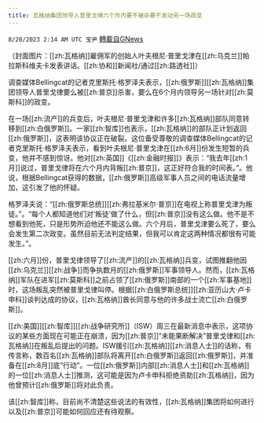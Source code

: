 ```yaml
---
title: 瓦格纳集团领导人普里戈律六个月内要不被杀要不发动另一场政变
---
```

`8/20/2023 2:14 AM UTC 宝尹` [轉載自GNews](https://gnews.org/articles/1573070)

（封面图片：[[zh:瓦格纳]]雇佣军的创始人叶夫根尼·普里戈津在[[zh:乌克兰]]帕拉斯科维夫卡发表讲话。[[zh:协和]]新闻社/通过[[zh:路透社]]）

调查媒体Bellingcat的记者克里斯托·格罗泽夫表示，[[zh:俄罗斯]][[zh:瓦格纳]]集团领导人普里戈律要么被[[zh:普京]]杀害，要么在6个月内领导另一场针对[[zh:莫斯科]]的政变。

在一场[[zh:流产]]的兵变后，叶夫根尼·普里戈津和许多[[zh:瓦格纳]]部队同意转移到[[zh:白俄罗斯]]。一家[[zh:智库]]也表示，[[zh:瓦格纳]]的部队正计划返回[[zh:俄罗斯]]，这表明该协议正在破裂。这位备受尊敬的调查媒体Bellingcat的记者克里斯托·格罗泽夫表示，看到叶夫根尼·普里戈津在[[zh:6月]]份发生短暂的兵变，他并不感到惊讶。他对[[zh:英国]]《[[zh:金融时报]]》表示：“我去年[[zh:1月]]说过，普里戈律将在六个月内背叛[[zh:普京]]，这正好符合我的时间表。”。他说，根据Bellingcat获得的数据，[[zh:俄罗斯]]高级军事人员之间的电话流量增加，这引发了他的怀疑。

格罗泽夫说：“[[zh:俄罗斯总统]][[zh:弗拉基米尔·普京]]在电视上称普里戈津为叛徒。”。“每个人都知道他们对‘叛徒’做了什么，但[[zh:普京]]没有这么做。他不是不想看到他死，只是形势所迫他还不能这么做。六个月后，普里戈津要么死了，要么会发生第二次政变。虽然目前无法判定结果，但我可以肯定这两种情况都很有可能发生。”。

[[zh:六月]]份，普里戈律领导了[[zh:流产]]的[[zh:瓦格纳]]兵变，试图推翻他因[[zh:乌克兰]][[zh:战争]]而争执数月的[[zh:俄罗斯]]军事领导人。然而，[[zh:瓦格纳]]军队在进军[[zh:莫斯科]]之前占领了[[zh:俄罗斯]]南部的一个[[zh:军事基地]]时，这场叛乱突然被普里戈律叫停。根据[[zh:白俄罗斯总统]][[zh:亚历山大·卢卡申科]]谈判达成的协议，[[zh:瓦格纳]]酋长同意与他的许多战士流亡[[zh:白俄罗斯]]。

[[zh:美国]][[zh:智库]][[zh:战争研究所]]（ISW）周三在最新消息中表示，这项协议的某些方面现在可能正在崩溃，因为[[zh:普京]]“未能果断解决”普里戈律和[[zh:瓦格纳]]在叛乱后提出的问题。ISW援引[[zh:瓦格纳]][[zh:消息人士]]的话称，有传言称，数百名[[zh:瓦格纳]]部队将离开[[zh:白俄罗斯]]返回[[zh:俄罗斯]]，并准备在[[zh:8月]]底“行动”。一位[[zh:俄罗斯]]内部[[zh:消息人士]]和[[zh:瓦格纳]]的一位[[zh:消息人士]]推测，这可能是因为卢卡申科拒绝资助[[zh:瓦格纳]]，因为他曾预计[[zh:俄罗斯]]将对此负责。

该[[zh:智库]]称，目前尚不清楚这些说法的有效性，[[zh:瓦格纳]]集团将如何进行以及[[zh:普京]]可能如何回应还有待观察。
